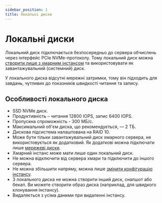 ```yaml
---
sidebar_position: 1
title: Локальні диски
---
```


# Локальні диски

Локальний диск підключається безпосередньо до сервера обчислень через інтерфейс PCIe NVMe-протоколу. Тому локальний диск можна [створити лише з хмарним інстансом](#) та використовувати як завантажувальний (системний) диск.

У локального диска відсутні мережні затримки, тому він підходить для завдань, чутливих до показників швидкості читання та запису.

## Особливості локального диска

- SSD NVMe диск.
- Продуктивність – читання 12800 IOPS, запис 6400 IOPS.
- Пропускна спроможність - 300 МБ/с.
- Максимальний об'єм диска, що рекомендується, — 2 TБ.
- Дискова підсистема налаштована на RAID 10.
- Може бути тільки завантажувальний диск хмарного сервера, не використовується як додатковий. Як додаткові можна підключати лише [мережеві диски](/ua/control-panel/cloud-platform/compute/volumes/volume-type).
- Хмарний інстанс може мати лише один локальний диск.
- Не можна відключити від сервера хмари та підключити до іншого сервера.
- Не можна збільшити напряму, можна лише [змінити конфігурацію інстансу](/ua/control-panel/cloud-platform/compute/instances/type-instance).
- З локального диска не можна створити інший диск, снапшот або бекап. Ви можете створити образ диска (наприклад, для швидкого клонування інстансу).
- Видаляється з усіма даними при видаленні інстансу.
